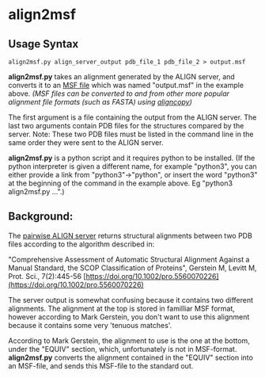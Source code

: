 align2msf
=========


## Usage Syntax

```
align2msf.py align_server_output pdb_file_1 pdb_file_2 > output.msf
```

**align2msf.py** takes an alignment generated
by the ALIGN server, and converts it to an
[MSF file](http://rothlab.ucdavis.edu/genhelp/chapter_2_using_sequences.html#_Specifying_RSF_Files)
which was named "output.msf" in the example above.
*(MSF files can be converted to and from other
 more popular alignment file formats (such as FASTA) using
[aligncopy](http://emboss.sourceforge.net/apps/cvs/emboss/apps/aligncopy.html))*

The first argument is a file containing the output from the ALIGN server.
The last two arguments contain PDB files for the structures
compared by the server.  Note: These two PDB files must be
listed in the command line in the same order they were sent
to the ALIGN server.

**align2msf.py** is a python script and it requires python to be installed.
(If the python interpreter is given a different name, for example "python3",
you can either provide a link from "python3"->"python", or insert the word
"python3" at the beginning of the command in the example above.
Eg "python3 align2msf.py ...".)


## Background:

The [pairwise ALIGN server](http://molmovdb.mbb.yale.edu/align)
returns structural alignments between two PDB files according to the
algorithm described in:

"Comprehensive Assessment of Automatic Structural Alignment Against a Manual Standard, the SCOP Classification of Proteins", Gerstein M, Levitt M, Prot. Sci., 7(2):445-56
[https://doi.org/10.1002/pro.5560070226](https://doi.org/10.1002/pro.5560070226)

The server output is somewhat confusing because it contains two
different alignments.  The alignment at the top is stored in familliar
MSF format, however according to Mark Gerstein, you don't want to
use this alignment because it contains some very 'tenuous matches'.

According to Mark Gerstein, the alignment to use is the one
at the bottom, under the "EQUIV" section, which, unfortunately
is not in MSF-format.  **align2msf.py** converts the alignment contained
in the "EQUIV" section into an MSF-file, and sends this MSF-file
to the standard out.
